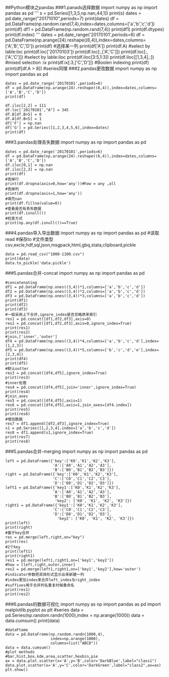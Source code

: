 ##Python模块之pandas
###1.panads选择数据
	import numpy as np
	import pandas as pd
	'''
	s = pd.Series([1,3,5,np.nan,44,1])
	print(s)
	dates = pd.date_range("20171010",periods=7)
	print(dates)
	df =  pd.DataFrame(np.random.rand(7,4),index=dates,columns=['a','b','c','d'])
	print(df)
	df1 =  pd.DataFrame(np.random.rand(7,4))
	print(df1)
	print(df.dtypes)
	print(df.index)
	'''
	dates = pd.date_range('20170101',periods=6)
	df = pd.DataFrame(np.arange(24).reshape((6,4)),index=dates,columns=['A','B','C','D'])
	print(df)
	#选择某一列
	print(df['A'])
	print(df.A)
	#select by lable:loc
	print(df.loc['20170103'])
	print(df.loc[:,['A','C']])
	print(df.loc[:,['A','C']])
	#select by lable:iloc
	print(df.iloc[3:5,1:3])
	print(df.iloc[[1,3,4],:])
	#mixed selection :ix
	print(df.ix[:3,['C','D']])
	#Boolen indexing
	print(df)
	print(df[df.A > 8])
	#series同理
###2.pandas更改数据
	import numpy as np
	import pandas as pd

	dates = pd.date_range('20170101',periods=6)
	df = pd.DataFrame(np.arange(24).reshape((6,4)),index=dates,columns=['A','B','C','D'])
	print(df)

	df.iloc[2,2] = 111
	df.loc['20170101',"A"] = 345
	df.B[df.B>5] = 0
	df.A[df.B<5] = 1
	df['F'] = np.nan
	df['G'] = pd.Series([1,2,3,4,5,6],index=dates)
	print(df)
###3.pandas处理丢失数据
	import numpy as np
	import pandas as pd

	dates = pd.date_range('20170101',periods=6)
	df = pd.DataFrame(np.arange(24).reshape((6,4)),index=dates,columns=['A','B','C','D'])
	df.iloc[0,1] = np.nan
	df.iloc[2,3] = np.nan
	print(df)
	#丢掉行
	print(df.dropna(axis=0,how='any'))#how = any ,all
	#丢掉列
	print(df.dropna(axis=1,how='any'))
	#填充nan
	print(df.fillna(value=0))
	#查看是否有丢失数据
	print(df.isnull())
	#检查方式
	print(np.any(df.isnull())==True)
###4.pandas导入导出数据
	import numpy as np
	import pandas as pd
	#读取read
	#保存to
	#文件类型 csv,excle,hdf,sql,json,msgpack,html,gbq,stata,clipboard,pickle

	data = pd.read_csv("1000-1100.csv")
	print(data)
	data.to_pickle('data.pickle')
###5.pandas合并-concat
	import numpy as np
	import pandas as pd

	#concatenating
	df1 = pd.DataFrame(np.ones((3,4))*1,columns=['a','b','c','d'])
	df2 = pd.DataFrame(np.ones((3,4))*2,columns=['a','b','c','d'])
	df3 = pd.DataFrame(np.ones((3,4))*3,columns=['a','b','c','d'])
	print(df1)
	print(df2)
	print(df3)
	#一般采用上下合并,ignore_index是否忽略原来索引
	res1 = pd.concat([df1,df2,df3],axis=0)
	res2 = pd.concat([df1,df2,df3],axis=0,ignore_index=True)
	print(res1)
	print(res2)
	#join,['inner','outer']
	df4 = pd.DataFrame(np.ones((3,4))*4,columns=['a','b','c','d'],index=[1,2,3])
	df5 = pd.DataFrame(np.ones((3,4))*5,columns=['b','c','d','e'],index=[2,3,4])
	print(df4)
	print(df5)
	#默认outter
	res3 = pd.concat([df4,df5],ignore_index=True)
	print(res3)
	#inner处理
	res4 = pd.concat([df4,df5],join='inner',ignore_index=True)
	print(res4)
	#join_axes
	res5 = pd.concat([df4,df5],axis=1)
	res6 = pd.concat([df4,df5],axis=1,join_axes=[df4.index])
	print(res5)
	print(res6)
	#增加数据
	res7 = df1.append([df2,df3],ignore_index=True)
	s1 = pd.Series([1,2,3,4],index=['a','b','c','d'])
	res8 = df1.append(s1,ignore_index=True)
	print(res7)
	print(res8)
###5.pandas合并-merging
	import numpy as np
	import pandas as pd

	left = pd.DataFrame({'key':['K0','K1','K2','K3'],
	                     'A':['A0','A1','A2','A3'],
	                     'B':['B0','B1','B2','B3']})
	right = pd.DataFrame({'key':['K0','K1','K2','K3'],
	                     'C':['C0','C1','C2','C3'],
	                     'D':['D0','D1','D2','D3']})
	left1 = pd.DataFrame({'key1':['K0','K1','K2','K3'],
	                     'A':['A0','A1','A2','A3'],
	                     'B':['B0','B1','B2','B3'],
	                      'key2': ['K0', 'K1', 'K2', 'K3']})
	right1 = pd.DataFrame({'key1':['K0','K1','K2','K3'],
	                     'C':['C0','C1','C2','C3'],
	                     'D':['D0','D1','D2','D3'],
	                       'key2': ['K0', 'K1', 'K2', 'K3']})
	print(left)
	print(right)
	#基于key合并
	res = pd.merge(left,right,on="key")
	print(res)
	#2个key
	print(left1)
	print(right1)
	res1 = pd.merge(left1,right1,on=['key1','key2'])
	#how = [left,right,outer,inner]
	res2 = pd.merge(left1,right1,on=['key1','key2'],how='outer')
	#indicator参数把具体形式显示出来新建一列
	#index更加index来合并left_index与right_index
	#suffixes用于合并列名重复时候重命名
	print(res1)
	print(res2)
###6.pandas的数据可视化
	import numpy as np
	import pandas as pd
	import matplotlib.pyplot as plt
	#series
	data = pd.Series(np.random.randn(1000),index = np.arange(1000))
	data = data.cumsum()
	print(data)

	#dataFtame
	data = pd.DataFrame(np.random.randn(1000,4),
	                    index=np.arange(1000),
	                    columns=list("ABCD"))
	data = data.cumsum()
	#plot methods
	#bar,hist,box,kde,area,scatter,hexbin,pie
	ax = data.plot.scatter(x='A',y='B',color='DarkBlue',label="class1")
	data.plot.scatter(x='A',y='C',color='DarkGreen',label="class2",ax=ax)
	plt.show()